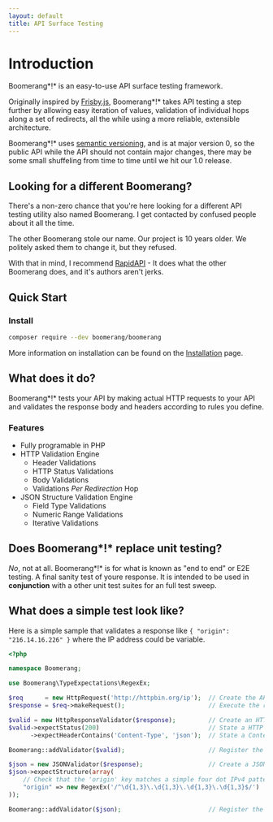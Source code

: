 ```yaml
---
layout: default
title: API Surface Testing
---
```


# Introduction

Boomerang*!* is an easy-to-use API surface testing framework.

Originally inspired by [Frisby.js](https://docs.frisbyjs.com/), Boomerang*!* takes API testing a step further by allowing easy iteration of values, validation of individual hops along a set of redirects, all the while using a more reliable, extensible architecture.

Boomerang*!* uses [semantic versioning](https://semver.org/), and is at major version 0, so the public API while the API should not contain major changes, there may be some small shuffeling from time to time until we hit our 1.0 release.

## Looking for a different Boomerang? 

There's a non-zero chance that you're here looking for a different API testing utility also named Boomerang. I get contacted by confused people about it all the time.

The other Boomerang stole our name. Our project is 10 years older. We politely asked them to change it, but they refused.

With that in mind, I recommend [RapidAPI](https://paw.cloud/) - It does what the other Boomerang does, and it's authors aren't jerks.

## Quick Start

### Install

```bash
composer require --dev boomerang/boomerang
```

More information on installation can be found on the [Installation](/install.html) page.

## What does it do?

Boomerang*!* tests your API by making actual HTTP requests to your API and validates the response body and headers according to rules you define.

### Features

- Fully programable in PHP
- HTTP Validation Engine
  - Header Validations
  - HTTP Status Validations
  - Body Validations
  - Validations *Per Redirection* Hop
- JSON Structure Validation Engine
  - Field Type Validations
  - Numeric Range Validations
  - Iterative Validations

## Does Boomerang*!* replace unit testing?

*No*, not at all. Boomerang*!* is for what is known as "end to end" or E2E testing. A final sanity test of youre response.  It is intended to be used in **conjunction** with a other unit test suites for an full test sweep.

## What does a simple test look like?

Here is a simple sample that validates a response like `{ "origin": "216.14.16.226" }` where the IP address could be variable.

```php
<?php

namespace Boomerang;

use Boomerang\TypeExpectations\RegexEx;

$req      = new HttpRequest('http://httpbin.org/ip');  // Create the API Request
$response = $req->makeRequest();                       // Execute the request, return a Response object

$valid = new HttpResponseValidator($response);         // Create an HTTP response validator.
$valid->expectStatus(200)                              // State a HTTP 200 status expectation
      ->expectHeaderContains('Content-Type', 'json');  // State a Content-Type expectation

Boomerang::addValidator($valid);                       // Register the validator with Boomerang

$json = new JSONValidator($response);                  // Create a JSON Validator
$json->expectStructure(array(
	// Check that the 'origin' key matches a simple four dot IPv4 pattern.
	"origin" => new RegexEx('/^\d{1,3}\.\d{1,3}\.\d{1,3}\.\d{1,3}$/')
));

Boomerang::addValidator($json);                        // Register the validator with Boomerang
```
